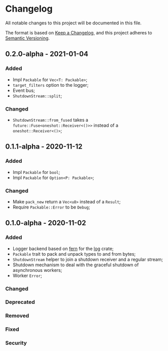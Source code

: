 # Changelog

All notable changes to this project will be documented in this file.

The format is based on [Keep a Changelog](https://keepachangelog.com/en/1.0.0/),
and this project adheres to [Semantic Versioning](https://semver.org/spec/v2.0.0.html).

<!-- ## Unreleased - YYYY-MM-DD

### Added

### Changed

### Deprecated

### Removed

- Removed `event::Bus` in favour of its inclusion in `bee-runtime`

### Fixed

### Security -->

## 0.2.0-alpha - 2021-01-04

### Added

- Impl `Packable` for `Vec<T: Packable>`;
- `target_filters` option to the logger;
- Event bus;
- `ShutdownStream::split`;

### Changed

- `ShutdownStream::from_fused` takes a `future::Fuse<oneshot::Receiver<()>>` instead of a `oneshot::Receiver<()>`;

## 0.1.1-alpha - 2020-11-12

### Added

- Impl `Packable` for `bool`;
- Impl `Packable` for `Option<P: Packable>`;

### Changed

- Make `pack_new` return a `Vec<u8>` instead of a `Result`;
- Require `Packable::Error` to be `Debug`;

## 0.1.0-alpha - 2020-11-02

### Added

- Logger backend based on [fern](https://crates.io/crates/fern) for the [log](https://crates.io/crates/log) crate;
- `Packable` trait to pack and unpack types to and from bytes;
- `ShutdownStream` helper to join a shutdown receiver and a regular stream;
- Shutdown mechanism to deal with the graceful shutdown of asynchronous workers;
- Worker `Error`;

### Changed

### Deprecated

### Removed

### Fixed

### Security
